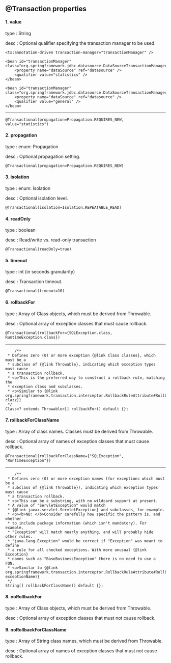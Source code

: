 ## @Transaction properties ##

#### 1. value ####
 
type : String

desc : Optional qualifier specifying the transaction manager to be used.

	<tx:annotation-driven transaction-manager="transactionManager" />
	
	<bean id="transactionManager" class="org.springframework.jdbc.datasource.DataSourceTransactionManager">
		<property name="dataSource" ref="datasource" />
		<qualifier value="statistics" />
	</bean>

	<bean id="transactionManager" class="org.springframework.jdbc.datasource.DataSourceTransactionManager">
		<property name="dataSource" ref="datasource" />
		<qualifier value="general" />
	</bean>
	
---

	@Transactional(propagation=Propagation.REQUIRES_NEW, value="statistics")
	

#### 2. propagation ####

type : enum: Propagation

desc : Optional propagation setting.

	@Transactional(propagation=Propagation.REQUIRES_NEW)
                                    
#### 3. isolation ####

type : enum: Isolation

desc : Optional isolation level.

	@Transactional(isolation=Isolation.REPEATABLE_READ)

#### 4. readOnly ####

type : boolean

desc : Read/write vs. read-only transaction

	@Transactional(readOnly=true)

#### 5. timeout ####

type : int (in seconds granularity)

desc : Transaction timeout.

	@Transactional(timeout=10)

#### 6. rollbackFor ####

type : Array of Class objects, which must be derived from Throwable.

desc : Optional array of exception classes that must cause rollback.

	@Transactional(rollbackFor={SQLException.class, RuntimeException.class})

---

		/**
	 * Defines zero (0) or more exception {@link Class classes}, which must be a
	 * subclass of {@link Throwable}, indicating which exception types must cause
	 * a transaction rollback.
	 * <p>This is the preferred way to construct a rollback rule, matching the
	 * exception class and subclasses.
	 * <p>Similar to {@link org.springframework.transaction.interceptor.RollbackRuleAttribute#RollbackRuleAttribute(Class clazz)}
	 */
	Class<? extends Throwable>[] rollbackFor() default {};


#### 7. rollbackForClassName ####

type : Array of class names. Classes must be derived from Throwable.

desc : Optional array of names of exception classes that must cause rollback.

	@Transactional(rollbackForClassName={"SQLException", "RuntimeException"})

---

		/**
	 * Defines zero (0) or more exception names (for exceptions which must be a
	 * subclass of {@link Throwable}), indicating which exception types must cause
	 * a transaction rollback.
	 * <p>This can be a substring, with no wildcard support at present.
	 * A value of "ServletException" would match
	 * {@link javax.servlet.ServletException} and subclasses, for example.
	 * <p><b>NB: </b>Consider carefully how specific the pattern is, and whether
	 * to include package information (which isn't mandatory). For example,
	 * "Exception" will match nearly anything, and will probably hide other rules.
	 * "java.lang.Exception" would be correct if "Exception" was meant to define
	 * a rule for all checked exceptions. With more unusual {@link Exception}
	 * names such as "BaseBusinessException" there is no need to use a FQN.
	 * <p>Similar to {@link org.springframework.transaction.interceptor.RollbackRuleAttribute#RollbackRuleAttribute(String exceptionName)}
	 */
	String[] rollbackForClassName() default {};


#### 8. noRollbackFor ####

type : Array of Class objects, which must be derived from Throwable.

desc : Optional array of exception classes that must not cause rollback.

#### 9. noRollbackForClassName ####

type : Array of String class names, which must be derived from Throwable.

desc : Optional array of names of exception classes that must not cause rollback.

